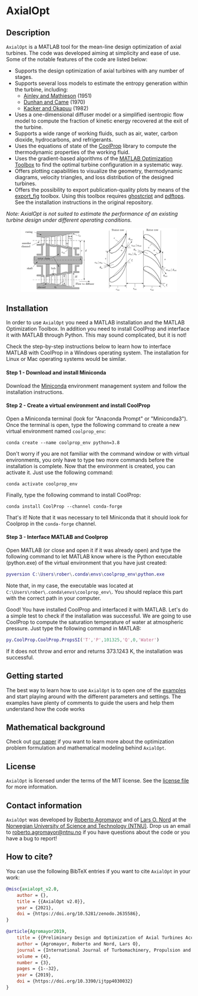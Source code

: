 # AxialOpt
## Description

`AxialOpt` is a MATLAB tool for the mean-line design optimization of axial turbines.  The code was developed aiming at simplicity and ease of use. Some of the notable features of the code are listed below:

- Supports the design optimization of axial turbines with any number of stages.
- Supports several loss models to estimate the entropy generation within the turbine, including:
  - [Ainley and Mathieson](https://apps.dtic.mil/dtic/tr/fulltext/u2/a950664.pdf) (1951)
  - [Dunhan and Came](http://dx.doi.org/10.1115/1.3445349) (1970)
  - [Kacker and Okapuu](http://dx.doi.org/10.1115/1.3227240) (1982)
- Uses a one-dimensional diffuser model or a simplified isentropic flow model to compute the fraction of kinetic energy recovered at the exit of the turbine.
- Supports a wide range of working fluids, such as air, water, carbon dioxide, hydrocarbons, and refrigerants.
- Uses the equations of state of the [CoolProp](http://www.coolprop.org/) library to compute the thermodynamic properties of the working fluid.
- Uses the gradient-based algorithms of the [MATLAB Optimization Toolbox](https://se.mathworks.com/products/optimization.html) to find the optimal turbine configuration in a systematic way. 
- Offers plotting capabilities to visualize the geometry, thermodynamic diagrams, velocity triangles, and loss distribution of the designed turbines.
- Offers the possibility to export publication-quality plots by means of the [export_fig](https://github.com/altmany/export_fig) toolbox. Using this toolbox requires [ghostcript](https://www.ghostscript.com/) and [pdftops](http://www.xpdfreader.com/). See the installation instructions in the original repository.

_Note: AxialOpt is not suited to estimate the performance of an existing turbine design under different operating conditions._

<figure>
	<img src="./docs/axial_turbine_diagrams.svg" width="750"/> 
</figure>

## Installation
In order to use `AxialOpt` you need a MATLAB installation and the MATLAB Optimization Toolbox. In addition you need to install CoolProp and interface it with MATLAB through Python. This may sound complicated, but it is not!

Check the step-by-step instructions below to learn how to interface MATLAB with CoolProp in a Windows operating system. The installation for Linux or Mac operating systems would be similar.

#### Step 1 - Download and install Miniconda

Download the [Miniconda](https://docs.conda.io/en/latest/miniconda.html) environment management system and follow the installation instructions.

#### Step 2 - Create a virtual environment and install CoolProp

Open a Miniconda terminal (look for "Anaconda Prompt" or "Miniconda3"). Once the terminal is open, type the following command to create a new virtual environment named `coolprop_env`:

```shell
conda create --name coolprop_env python=3.8
```

Don't worry if you are not familiar with the command window or with virtual environments, you only have to type two more commands before the installation is complete. Now that the environment is created, you can activate it. Just use the following command:

```shell
conda activate coolprop_env
```

Finally, type the following command to install CoolProp:

```shell
conda install CoolProp --channel conda-forge
```

That's it! Note that it was necessary to tell Miniconda that it should look for Coolprop in the `conda-forge` channel.

#### Step 3 - Interface MATLAB and Coolprop

Open MATLAB (or close and open it if it was already open) and type the following command to let MATLAB know where is the Python executable (python.exe) of the virtual environment that you have just created:

```matlab
pyversion C:\Users\rober\.conda\envs\coolprop_env\python.exe
```

Note that, in my case, the executable was located at `C:\Users\rober\.conda\envs\coolprop_env\`. You should replace this part with the correct path in your computer.

Good! You have installed CoolProp and interfaced it with MATLAB. Let's do a simple test to check if the installation was successful. We are going to use CoolProp to compute the saturation temperature of water at atmospheric pressure. Just type the following command in MATLAB: 

```matlab
py.CoolProp.CoolProp.PropsSI('T','P',101325,'Q',0,'Water')
```

If it does not throw and error and returns 373.1243 K, the installation was successful.

## Getting started

The best way to learn how to use `AxialOpt` is to open one of the [examples](examples/) and start playing around with the different parameters and settings. The examples have plenty of comments to guide the users and help them understand how the code works

## Mathematical background

Check out [our paper](https://doi.org/10.3390/ijtpp4030032) if you want to learn more about the optimization problem formulation and mathematical modeling behind `AxialOpt`.

## License

`AxialOpt` is licensed under the terms of the MIT license. See the [license file](LICENSE.md) for more information.


## Contact information
`AxialOpt` was developed by [Roberto Agromayor](https://www.ntnu.edu/employees/roberto.agromayor) and of [Lars O. Nord](https://www.ntnu.edu/employees/lars.nord) at the [Norwegian University of Science and Technology (NTNU)](https://www.ntnu.no/). Drop us an email to [roberto.agromayor@ntnu.no](mailto:roberto.agromayor@ntnu.no) if you have questions about the code or you have a bug to report!


## How to cite?
You can use the following BibTeX entries if you want to cite `AxialOpt` in your work:

```bibtex
@misc{axialopt_v2.0,
    author = {},
    title = {{AxialOpt v2.0}},
    year = {2021},
    doi = {https://doi.org/10.5281/zenodo.2635586},
}
```
```bibtex
@article{Agromayor2019,
    title = {{Preliminary Design and Optimization of Axial Turbines Accounting for Diffuser Performance}},
    author = {Agromayor, Roberto and Nord, Lars O},
    journal = {International Journal of Turbomachinery, Propulsion and Power},
    volume = {4},
    number = {3},
    pages = {1--32},
    year = {2019},
    doi = {https://doi.org/10.3390/ijtpp4030032}
}
```


